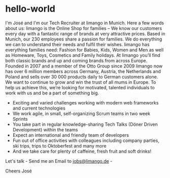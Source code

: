 # hello-world
I'm José and I'm our Tech Recruiter at limango in Munich.
Here a few words about us:
limango is the Online Shop for families – We know our customers every day with a fantastic range of brands at very attractive prices. Based in Munich, our 230 employees share a passion for families. We do everything we can to understand their needs and fulfil their wishes. limango has everything families need: Fashion for Babies, Kids, Women and Men as well as Homeware, Toys, Cosmetics and Family holidays. At limango you’ll find both classic brands and up and coming brands from across Europe. Founded in 2007 and a member of the Otto Group since 2009 limango now has over 6 million members across Germany, Austria, the Netherlands and Poland and sells over 30 000 products daily to German customers alone. We want to continue to grow and win the trust of all mums in Europe. To help us achieve this, we’re looking for motivated, talented individuals to work with us and be a part of something big.

- Exciting and varied challenges working with modern web frameworks and current technologies
- We work agile, in small, self-organizing Scrum teams in two week Sprints
- You take part in regular knowledge-sharing  Tech Talks (Döner Driven Development) within the teams
- Expect an international and friendly team of developers
- Fun out of office activities with colleagues including company parties, ski trips, trips to Oktoberfest and many more
- And we take care for plenty of caffeine, fresh fruit and soft drinks!

Let's talk - Send me an Email to jobs@limango.de - 

Cheers José
